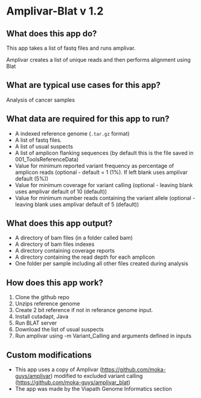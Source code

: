 # Amplivar-Blat v 1.2

## What does this app do?
This app takes a list of fastq files and runs amplivar.

Amplivar creates a list of unique reads and then performs alignment using Blat

## What are typical use cases for this app?
Analysis of cancer samples

## What data are required for this app to run?
* A indexed reference genome (`.tar.gz` format)
* A list of fastq files.
* A list of usual suspects
* A list of amplicon flanking sequences (by default this is the file saved in 001_ToolsReferenceData)
* Value for minimum reported variant frequency as percentage of amplicon reads (optional - default = 1 (1%). If left blank uses amplivar default (5%))
* Value for minimum coverage for variant calling (optional - leaving blank uses amplivar default of 10 (default))
* Value for minimum number reads containing the variant allele (optional - leaving blank uses amplivar default of 5 (default))

## What does this app output?
* A directory of bam files (in a folder called bam)
* A directory of bam files indexes
* A directory containing coverage reports
* A directory containing the read depth for each amplicon
* One folder per sample including all other files created during analysis

## How does this app work?
1. Clone the github repo
2. Unzips reference genome
3. Create 2 bit reference if not in referance genome input.
4. Install cutadapt, Java
5. Run BLAT server
6. Download the list of usual suspects
7. Run amplivar using -m Variant_Calling and arguments defined in inputs

## Custom modifications
* This app uses a copy of Amplivar (https://github.com/moka-guys/amplivar) modified to excluded variant calling (https://github.com/moka-guys/amplivar_blat)
* The app was made by the Viapath Genome Informatics section 
